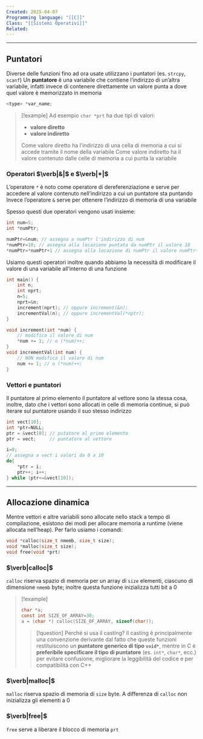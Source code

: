 ```yaml
---
Created: 2025-04-07
Programming language: "[[C]]"
Class: "[[Sistemi Operativi]]"
Related:
---
```

---
## Puntatori
Diverse delle funzioni fino ad ora usate utilizzano i puntatori (es. `strcpy`, `scanf`)
Un **puntatore** è una variabile che contiene l’indirizzo di un’altra variabile, infatti invece di contenere direttamente un valore punta a dove quel valore è memorizzato in memoria

```c
<type> *var_name;
```

>[!example]
>Ad esempio `char *prt` ha due tipi di valori:
>- **valore diretto**
>- **valore indiretto**
>
>Come valore diretto ha l’indirizzo di una cella di memoria a cui si accede tramite il nome della variabile
>Come valore indiretto ha il valore contenuto dalle celle di memoria a cui punta la variabile

### Operatori $\verb|&|$ e $\verb|*|$
L’operatore `*` è noto come operatore di dereferenziazione e serve per accedere al valore contenuto nell’indirizzo a cui un puntatore sta puntando
Invece l’operatore `&` serve per ottenere l’indirizzo di memoria di una variabile

Spesso questi due operatori vengono usati insieme:
```c
int num=5;
int *numPtr;

numPtr=&num; // assegna a numPtr l'indirizzo di num
*numPtr=10; // assegna alla locazione puntata da numPtr il valore 10
*numPtr=*numPtr+1 // assegna alla locazione di numPtr il valore numPtr+1
```

Usiamo questi operatori inoltre quando abbiamo la necessità di modificare il valore di una variabile all’interno di una funzione
```c
int main() {
	int n;
	int nprt;
	n=5;
	nprt=&n;
	increment(nprt); // oppure increment(&n);
	incrementVal(n); // oppure incrementVal(*nptr);
}

void increment(int *num) {
	// modifica il valore di num
	*num += 1; // o (*num)++;
}
void incrementVal(int num) {
	// NON modifica il valore di num
	num += 1; // o (*num)++;
}
```

### Vettori e puntatori
Il puntatore al primo elemento il puntatore al vettore sono la stessa cosa, inoltre, dato che i vettori sono allocati in celle di memoria continue, si può iterare sul puntatore usando il suo stesso indirizzo
```c
int vect[10];
int *ptr=NULL;
ptr = &vect[0]; // putatore al primo elemento
ptr = vect;     // puntatore al vettore

i=0;
// assegna a vect i valori da 0 a 10
do{
	*ptr = i;
	ptr++; i++;
} while (ptr<=&vect[10]);
```

---
## Allocazione dinamica
Mentre vettori e altre variabili sono allocate nello stack a tempo di compilazione, esistono dei modi per allocare memoria a runtime (viene allocata nell’heap).
Per farlo usiamo i comandi:
```c
void *calloc(size_t nmemb, size_t size);
void *malloc(size_t size);
void free(void *prt)
```

### $\verb|calloc|$
`calloc` riserva spazio di memoria per un array di `size` elementi, ciascuno di dimensione `nmemb` byte; inoltre questa funzione inizializza tutti bit a $0$

> [!example]
> ```c
> char *a;
> const int SIZE_OF_ARRAY=30;
> a = (char *) calloc(SIZE_OF_ARRAY, sizeof(char));
> ```
>
>>[!question] Perché si usa il casting?
>>Il casting è principalmente una convenzione derivante dal fatto che queste funzioni restituiscono un **puntatore generico di tipo `void*`**, mentre in C è **preferibile specificare il tipo di puntatore** (es. `int*`, `char*`, ecc.) per evitare confusione, migliorare la leggibilità del codice e per compatibilità con C++

### $\verb|malloc|$
`malloc` riserva spazio di memoria di `size` byte. A differenza di `calloc` non inizializza gli elementi a $0$

### $\verb|free|$
`free` serve a liberare il blocco di memoria `prt`